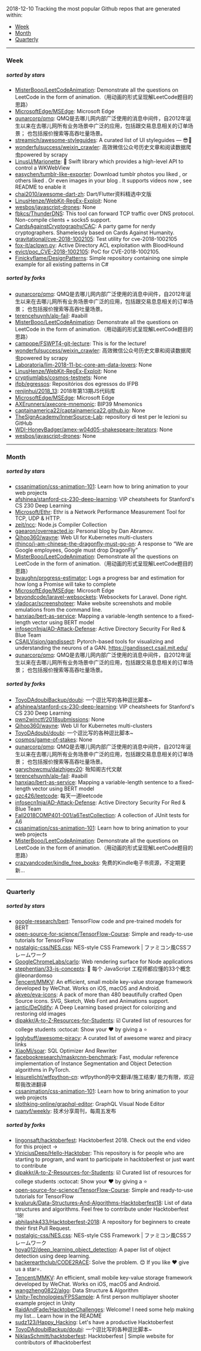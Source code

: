2018-12-10
Tracking the most popular Github repos that are generated within: 
* [Week](https://github.com/polebug/github_trending_spider/blob/master/2018-12-10.md#week)
* [Month](https://github.com/polebug/github_trending_spider/blob/master/2018-12-10.md#month)
* [Quarterly](https://github.com/polebug/github_trending_spider/blob/master/2018-12-10.md#quarterly)
--- 
### Week 
##### sorted by stars 
* [MisterBooo/LeetCodeAnimation](https://github.com/MisterBooo/LeetCodeAnimation): Demonstrate all the questions on LeetCode in the form of animation.（用动画的形式呈现解LeetCode题目的思路）
* [MicrosoftEdge/MSEdge](https://github.com/MicrosoftEdge/MSEdge): Microsoft Edge
* [qunarcorp/qmq](https://github.com/qunarcorp/qmq):  QMQ是去哪儿网内部广泛使用的消息中间件，自2012年诞生以来在去哪儿网所有业务场景中广泛的应用，包括跟交易息息相关的订单场景； 也包括报价搜索等高吞吐量场景。
* [streamich/awesome-styleguides](https://github.com/streamich/awesome-styleguides): A curated list of UI styleguides — 😎💄
* [wonderfulsuccess/weixin_crawler](https://github.com/wonderfulsuccess/weixin_crawler): 高效微信公众号历史文章和阅读数据爬虫powered by scrapy
* [LinusU/Marionette](https://github.com/LinusU/Marionette): 🧸 Swift library which provides a high-level API to control a WKWebView
* [easychen/tumblr-like-exporter](https://github.com/easychen/tumblr-like-exporter): Download  tumblr photos you liked , or others liked . Or even images in your blog .  It supports videos now , see README to enable it
* [chai2010/awesome-dart-zh](https://github.com/chai2010/awesome-dart-zh): Dart/Flutter资料精选中文版
* [LinusHenze/WebKit-RegEx-Exploit](https://github.com/LinusHenze/WebKit-RegEx-Exploit): None
* [wesbos/javascript-drones](https://github.com/wesbos/javascript-drones): None
* [fbkcs/ThunderDNS](https://github.com/fbkcs/ThunderDNS): This tool can forward TCP traffic over DNS protocol. Non-compile clients + socks5 support.
* [CardsAgainstCryptography/CAC](https://github.com/CardsAgainstCryptography/CAC): A party game for nerdy cryptographers. Shamelessly based on Cards Against Humanity.
* [gravitational/cve-2018-1002105](https://github.com/gravitational/cve-2018-1002105): Test utility for cve-2018-1002105
* [fox-it/aclpwn.py](https://github.com/fox-it/aclpwn.py): Active Directory ACL exploitation with BloodHound
* [evict/poc_CVE-2018-1002105](https://github.com/evict/poc_CVE-2018-1002105): PoC for CVE-2018-1002105.
* [Finickyflame/DesignPatterns](https://github.com/Finickyflame/DesignPatterns): Simple repository containing one simple example for all existing patterns in C#
##### sorted by forks 
* [qunarcorp/qmq](https://github.com/qunarcorp/qmq):  QMQ是去哪儿网内部广泛使用的消息中间件，自2012年诞生以来在去哪儿网所有业务场景中广泛的应用，包括跟交易息息相关的订单场景； 也包括报价搜索等高吞吐量场景。
* [terencehuynh/alp-fail](https://github.com/terencehuynh/alp-fail): #aabill
* [MisterBooo/LeetCodeAnimation](https://github.com/MisterBooo/LeetCodeAnimation): Demonstrate all the questions on LeetCode in the form of animation.（用动画的形式呈现解LeetCode题目的思路）
* [campope/FSWPT4-git-lecture](https://github.com/campope/FSWPT4-git-lecture): This is for the lecture!
* [wonderfulsuccess/weixin_crawler](https://github.com/wonderfulsuccess/weixin_crawler): 高效微信公众号历史文章和阅读数据爬虫powered by scrapy
* [Laboratoria/lim-2018-11-bc-core-am-data-lovers](https://github.com/Laboratoria/lim-2018-11-bc-core-am-data-lovers): None
* [LinusHenze/WebKit-RegEx-Exploit](https://github.com/LinusHenze/WebKit-RegEx-Exploit): None
* [cryptiumlabs/cosmos-testnets](https://github.com/cryptiumlabs/cosmos-testnets): None
* [ifpb/egressos](https://github.com/ifpb/egressos): Repositórios dos egressos do IFPB
* [renjinhui/2018_13](https://github.com/renjinhui/2018_13): 2018年第13期JS代码库
* [MicrosoftEdge/MSEdge](https://github.com/MicrosoftEdge/MSEdge): Microsoft Edge
* [AXErunners/axecore-mnemonic](https://github.com/AXErunners/axecore-mnemonic): BIP39 Mnemonics
* [captainamerica22/captainamerica22.github.io](https://github.com/captainamerica22/captainamerica22.github.io): None
* [TheSignAcademy/InnerSource-Lab](https://github.com/TheSignAcademy/InnerSource-Lab): repository di test per le lezioni su GitHub
* [WDI-HoneyBadger/amex-w04d05-shakespeare-iterators](https://github.com/WDI-HoneyBadger/amex-w04d05-shakespeare-iterators): None
* [wesbos/javascript-drones](https://github.com/wesbos/javascript-drones): None
--- 
### Month 
##### sorted by stars 
* [cssanimation/css-animation-101](https://github.com/cssanimation/css-animation-101): Learn how to bring animation to your web projects
* [afshinea/stanford-cs-230-deep-learning](https://github.com/afshinea/stanford-cs-230-deep-learning): VIP cheatsheets for Stanford's CS 230 Deep Learning
* [Microsoft/Ethr](https://github.com/Microsoft/Ethr): Ethr is a Network Performance Measurement Tool for TCP, UDP & HTTP.
* [zeit/ncc](https://github.com/zeit/ncc): Node.js Compiler Collection
* [gaearon/overreacted.io](https://github.com/gaearon/overreacted.io): Personal blog by Dan Abramov.
* [Qihoo360/wayne](https://github.com/Qihoo360/wayne): Web UI for Kubernetes multi-clusters
* [ithinco/i-am-chinese-the-dragonfly-must-go-on](https://github.com/ithinco/i-am-chinese-the-dragonfly-must-go-on): A response to “We are Google employees, Google must drop DragonFly” 
* [MisterBooo/LeetCodeAnimation](https://github.com/MisterBooo/LeetCodeAnimation): Demonstrate all the questions on LeetCode in the form of animation.（用动画的形式呈现解LeetCode题目的思路）
* [bvaughn/progress-estimator](https://github.com/bvaughn/progress-estimator): Logs a progress bar and estimation for how long a Promise will take to complete
* [MicrosoftEdge/MSEdge](https://github.com/MicrosoftEdge/MSEdge): Microsoft Edge
* [beyondcode/laravel-websockets](https://github.com/beyondcode/laravel-websockets): Websockets for Laravel. Done right.
* [vladocar/screenshoteer](https://github.com/vladocar/screenshoteer): Make website screenshots and mobile emulations from the command line.
* [hanxiao/bert-as-service](https://github.com/hanxiao/bert-as-service): Mapping a variable-length sentence to a fixed-length vector using BERT model
* [infosecn1nja/AD-Attack-Defense](https://github.com/infosecn1nja/AD-Attack-Defense): Active Directory Security For Red & Blue Team
* [CSAILVision/gandissect](https://github.com/CSAILVision/gandissect): Pytorch-based tools for visualizing and understanding the neurons of a GAN.  https://gandissect.csail.mit.edu/
* [qunarcorp/qmq](https://github.com/qunarcorp/qmq):  QMQ是去哪儿网内部广泛使用的消息中间件，自2012年诞生以来在去哪儿网所有业务场景中广泛的应用，包括跟交易息息相关的订单场景； 也包括报价搜索等高吞吐量场景。
##### sorted by forks 
* [ToyoDAdoubiBackup/doubi](https://github.com/ToyoDAdoubiBackup/doubi): 一个逗比写的各种逗比脚本~
* [afshinea/stanford-cs-230-deep-learning](https://github.com/afshinea/stanford-cs-230-deep-learning): VIP cheatsheets for Stanford's CS 230 Deep Learning
* [pwn2winctf/2018submissions](https://github.com/pwn2winctf/2018submissions): None
* [Qihoo360/wayne](https://github.com/Qihoo360/wayne): Web UI for Kubernetes multi-clusters
* [ToyoDAdoubi/doubi](https://github.com/ToyoDAdoubi/doubi): 一个逗比写的各种逗比脚本~
* [cosmos/game-of-stakes](https://github.com/cosmos/game-of-stakes): None
* [qunarcorp/qmq](https://github.com/qunarcorp/qmq):  QMQ是去哪儿网内部广泛使用的消息中间件，自2012年诞生以来在去哪儿网所有业务场景中广泛的应用，包括跟交易息息相关的订单场景； 也包括报价搜索等高吞吐量场景。
* [garychowcmu/daizhigev20](https://github.com/garychowcmu/daizhigev20): 殆知阁古代文献
* [terencehuynh/alp-fail](https://github.com/terencehuynh/alp-fail): #aabill
* [hanxiao/bert-as-service](https://github.com/hanxiao/bert-as-service): Mapping a variable-length sentence to a fixed-length vector using BERT model
* [gzc426/leetcode](https://github.com/gzc426/leetcode): 每天一道leetcode
* [infosecn1nja/AD-Attack-Defense](https://github.com/infosecn1nja/AD-Attack-Defense): Active Directory Security For Red & Blue Team
* [Fall2018COMP401-001/a6TestCollection](https://github.com/Fall2018COMP401-001/a6TestCollection): A collection of JUnit tests for A6
* [cssanimation/css-animation-101](https://github.com/cssanimation/css-animation-101): Learn how to bring animation to your web projects
* [MisterBooo/LeetCodeAnimation](https://github.com/MisterBooo/LeetCodeAnimation): Demonstrate all the questions on LeetCode in the form of animation.（用动画的形式呈现解LeetCode题目的思路）
* [crazyandcoder/kindle_free_books](https://github.com/crazyandcoder/kindle_free_books): 免费的Kindle电子书资源，不定期更新...
--- 
### Quarterly 
##### sorted by stars 
* [google-research/bert](https://github.com/google-research/bert): TensorFlow code and pre-trained models for BERT
* [open-source-for-science/TensorFlow-Course](https://github.com/open-source-for-science/TensorFlow-Course): Simple and ready-to-use tutorials for TensorFlow 
* [nostalgic-css/NES.css](https://github.com/nostalgic-css/NES.css): NES-style CSS Framework | ファミコン風CSSフレームワーク
* [GoogleChromeLabs/carlo](https://github.com/GoogleChromeLabs/carlo): Web rendering surface for Node applications
* [stephentian/33-js-concepts](https://github.com/stephentian/33-js-concepts): :scroll: 每个 JavaScript 工程师都应懂的33个概念 @leonardomso
* [Tencent/MMKV](https://github.com/Tencent/MMKV): An efficient, small mobile key-value storage framework developed by WeChat. Works on iOS, macOS and Android.
* [akveo/eva-icons](https://github.com/akveo/eva-icons): A pack of more than 480 beautifully crafted Open Source icons. SVG, Sketch, Web Font and Animations support.
* [jantic/DeOldify](https://github.com/jantic/DeOldify): A Deep Learning based project for colorizing and restoring old images
* [dipakkr/A-to-Z-Resources-for-Students](https://github.com/dipakkr/A-to-Z-Resources-for-Students): :ballot_box_with_check: Curated list of resources for college students :octocat: Show your :heart: by giving a :star:
* [Igglybuff/awesome-piracy](https://github.com/Igglybuff/awesome-piracy): A curated list of awesome warez and piracy links
* [XiaoMi/soar](https://github.com/XiaoMi/soar): SQL Optimizer And Rewriter
* [facebookresearch/maskrcnn-benchmark](https://github.com/facebookresearch/maskrcnn-benchmark): Fast, modular reference implementation of Instance Segmentation and Object Detection algorithms in PyTorch.
* [leisurelicht/wtfpython-cn](https://github.com/leisurelicht/wtfpython-cn): wtfpython的中文翻译/施工结束/ 能力有限，欢迎帮我改进翻译
* [cssanimation/css-animation-101](https://github.com/cssanimation/css-animation-101): Learn how to bring animation to your web projects
* [slothking-online/graphql-editor](https://github.com/slothking-online/graphql-editor): GraphQL Visual Node Editor
* [ruanyf/weekly](https://github.com/ruanyf/weekly): 技术分享周刊，每周五发布
##### sorted by forks 
* [lingonsaft/hacktoberfest](https://github.com/lingonsaft/hacktoberfest): Hacktoberfest 2018. Check out the end video for this project ->
* [ViniciusDeep/Hello-Hacktober](https://github.com/ViniciusDeep/Hello-Hacktober):  This repository is for people who are starting to program, and want to participate in hacktoberfest  or just want to contribute
* [dipakkr/A-to-Z-Resources-for-Students](https://github.com/dipakkr/A-to-Z-Resources-for-Students): :ballot_box_with_check: Curated list of resources for college students :octocat: Show your :heart: by giving a :star:
* [open-source-for-science/TensorFlow-Course](https://github.com/open-source-for-science/TensorFlow-Course): Simple and ready-to-use tutorials for TensorFlow 
* [kvaluruk/Data-Structures-And-Algorithms-Hacktoberfest18](https://github.com/kvaluruk/Data-Structures-And-Algorithms-Hacktoberfest18): List of data structures and algorithms. Feel free to contribute under Hacktoberfest '18!
* [abhilashk433/Hacktoberfest-2018](https://github.com/abhilashk433/Hacktoberfest-2018): A repository for beginners to create their first Pull Request. 
* [nostalgic-css/NES.css](https://github.com/nostalgic-css/NES.css): NES-style CSS Framework | ファミコン風CSSフレームワーク
* [hoya012/deep_learning_object_detection](https://github.com/hoya012/deep_learning_object_detection): A paper list of object detection using deep learning.
* [hackerearthclub/CODE2RACE](https://github.com/hackerearthclub/CODE2RACE):  Solve the problem. 😊 If you like ❤ give us a star⭐.
* [Tencent/MMKV](https://github.com/Tencent/MMKV): An efficient, small mobile key-value storage framework developed by WeChat. Works on iOS, macOS and Android.
* [wangzheng0822/algo](https://github.com/wangzheng0822/algo): Data Structure & Algorithm
* [Unity-Technologies/FPSSample](https://github.com/Unity-Technologies/FPSSample): A first person multiplayer shooter example project in Unity
* [RaidAndFade/HacktoberChallenges](https://github.com/RaidAndFade/HacktoberChallenges): Welcome! I need some help making my list... Learn how in the README
* [sudz123/Happy_Hacking](https://github.com/sudz123/Happy_Hacking): Let's have a productive Hacktoberfest
* [ToyoDAdoubiBackup/doubi](https://github.com/ToyoDAdoubiBackup/doubi): 一个逗比写的各种逗比脚本~
* [NiklasSchmitt/hacktoberfest](https://github.com/NiklasSchmitt/hacktoberfest): Hacktoberfest | Simple website for contributors of #hacktoberfest
